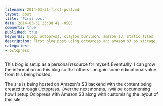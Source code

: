 ```yaml
---
filename: 2014-03-31-first-post.md
layout: post
title: "First post"
date: 2014-03-31 23:38:41 -0500
comments: true
published: true
keywords: blog, octopress, clayton burlison, amazon s3, static files
description: First blog post using octopress and amazon s3 as storage.
categories:
- octopress
---
```


This blog is setup as a personal resource for myself. Eventually, I can grow the information on this blog so that others can gain some educational value from this being hosted.  

The site is being hosted on Amazon's S3 backend with the content being created through [Octopress](http://octopress.org/).
Over the next months, I will be documenting how I setup Octopress with Amazon S3 along with customizing the layout of this site.
